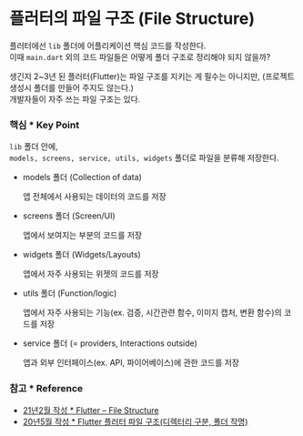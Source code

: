 # 플러터의 파일 구조 (File Structure)

플러터에선 ```lib``` 폴더에 어플리케이션 핵심 코드를 작성한다.  
이때 ```main.dart``` 외의 코드 파일들은 어떻게 폴더 구조로 정리해야 되지 않을까?  

생긴지 2~3년 된 플러터(Flutter)는 파일 구조를 지키는 게 필수는 아니지만, (프로젝트 생성시 폴더를 만들어 주지도 않는다.)  
개발자들이 자주 쓰는 파일 구조는 있다.

### 핵심 * Key Point

```lib``` 폴더 안에,  
```models, screens, service, utils, widgets``` 폴더로 파일을 분류해 저장한다. 

- models 폴더 (Collection of data)

    앱 전체에서 사용되는 데이터의 코드를 저장
 
- screens 폴더 (Screen/UI)

    앱에서 보여지는 부분의 코드를 저장

- widgets 폴더 (Widgets/Layouts)

    앱에서 자주 사용되는 위젯의 코드를 저장

- utils 폴더 (Function/logic)

    앱에서 자주 사용되는 기능(ex. 검증, 시간관련 함수, 이미지 캡처, 변환 함수)의 코드를 저장

- service 폴더 (= providers, Interactions outside)

    앱과 외부 인터페이스(ex. API, 파이어베이스)에 관한 코드를 저장

### 참고 * Reference

- [21년2월 작성 * Flutter – File Structure](https://www.geeksforgeeks.org/flutter-file-structure/)
- [20년5월 작성 * Flutter 플러터 파일 구조(디렉터리 구분, 폴더 작명)](https://zucca.tistory.com/101)
